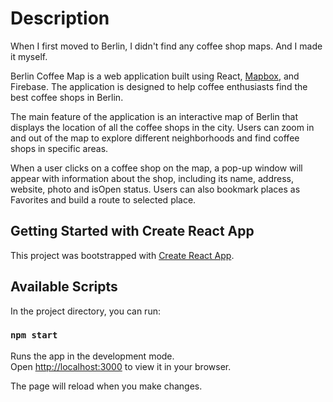 # Description

When I first moved to Berlin, I didn't find any coffee shop maps.
And I made it myself.

Berlin Coffee Map is a web application built using React, [Mapbox](https://www.mapbox.com/), and Firebase. The application is designed to help coffee enthusiasts find the best coffee shops in Berlin.

The main feature of the application is an interactive map of Berlin that displays the location of all the coffee shops in the city. Users can zoom in and out of the map to explore different neighborhoods and find coffee shops in specific areas.

When a user clicks on a coffee shop on the map, a pop-up window will appear with information about the shop, including its name, address, website, photo and isOpen status. Users can also bookmark places as Favorites and build a route to selected place.

## Getting Started with Create React App

This project was bootstrapped with [Create React App](https://github.com/facebook/create-react-app).

## Available Scripts

In the project directory, you can run:

### `npm start`

Runs the app in the development mode.\
Open [http://localhost:3000](http://localhost:3000) to view it in your browser.

The page will reload when you make changes.

